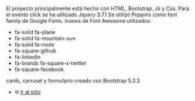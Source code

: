 El proyecto principalmente está hecho con HTML, Bootstrap, Js y Css.
Para el evento click se ha utilizado Jquery 3.7.1
Se utilizó Poppins como font family de Google Fonts.
Iconos de Font Awesome utilizados: 
- fa-solid fa-plane
- fa-solid fa-mountain-sun
- fa-solid fa-route
- fa-square-github
- fa-linkedin
- fa-brands fa-square-x-twitter
- fa-square-facebook

cards, carrusel y formulario creado con Bootstrap 5.3.3
- 🌐 [Ir al sitio](https://el-diegore.github.io/ViajesChile/)
